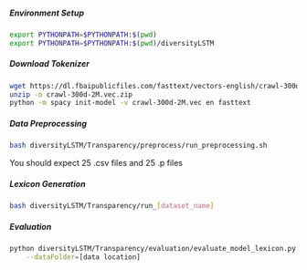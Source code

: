 ##### Environment Setup

```bash
export PYTHONPATH=$PYTHONPATH:$(pwd)
export PYTHONPATH=$PYTHONPATH:$(pwd)/diversityLSTM
```

##### Download Tokenizer
```bash
wget https://dl.fbaipublicfiles.com/fasttext/vectors-english/crawl-300d-2M.vec.zip
unzip -o crawl-300d-2M.vec.zip
python -m spacy init-model -v crawl-300d-2M.vec en fasttext
```

##### Data Preprocessing

```bash
bash diversityLSTM/Transparency/preprocess/run_preprocessing.sh
```

You should expect 25 .csv files and 25 .p files

##### Lexicon Generation

```bash
bash diversityLSTM/Transparency/run_[dataset_name]
```

##### Evaluation

```bash
python diversityLSTM/Transparency/evaluation/evaluate_model_lexicon.py \
    --dataFolder=[data location]
```

